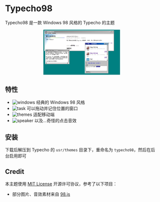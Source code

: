 # Typecho98
Typecho98 是一款 Windows 98 风格的 Typecho 的主题

<p align=center>
    <img alt="screenshot" src="/screenshot.png" width="50%"/>
</p>

## 特性

- ![windows](https://raw.githubusercontent.com/1j01/98/refs/heads/master/images/icons/windows-16x16-1bpp.png) 经典的 Windows 98 风格
- ![task](https://raw.githubusercontent.com/1j01/98/master/images/icons/task-16x16.png) 可以拖动并记住位置的窗口
- ![themes](https://raw.githubusercontent.com/1j01/98/refs/heads/master/images/icons/themes-16x16.png) 适配移动端
- ![speaker](https://github.com/1j01/98/raw/master/images/icons/speaker-16x16.png) 以及...奇怪的点击音效

## 安装

下载后解压到 Typecho 的 `usr/themes` 目录下，重命名为 `typecho98`，然后在后台启用即可

## Credit

本主题使用 [MIT License](https://choosealicense.com/licenses/mit/) 开源许可协议，参考了以下项目：

- 部分图片、音效素材来自 [98.js](https://github.com/1j01/98/)

